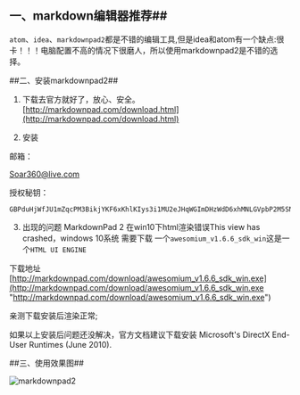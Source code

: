 <!--
author: 小莫
date: 2016-05-30
title: markdown编辑器推荐和使用
tags: markdown
category: markdown
status: publish
summary: 由于自己在用markdown写博客，当然一个称手的利器是少不了的，所以我一直在探索用一款什么样的编辑器才能使用写博客更加的得心应手。我才开始一直是在atom里面写博客的，但是它的实时预览功能一旦开启就会很卡，因此我开始了寻找新的工具。
-->

## 一、markdown编辑器推荐##
`atom`、`idea`、`markdownpad2`都是不错的编辑工具,但是idea和atom有一个缺点:很卡！！！电脑配置不高的情况下很磨人，所以使用markdownpad2是不错的选择。

##二、安装markdownpad2##

1. 下载去官方就好了，放心、安全。
[http://markdownpad.com/download.html](http://markdownpad.com/download.html)

2. 安装

 邮箱：

 Soar360@live.com

 授权秘钥：

```
GBPduHjWfJU1mZqcPM3BikjYKF6xKhlKIys3i1MU2eJHqWGImDHzWdD6xhMNLGVpbP2M5SN6bnxn2kSE8qHqNY5QaaRxmO3YSMHxlv2EYpjdwLcPwfeTG7kUdnhKE0vVy4RidP6Y2wZ0q74f47fzsZo45JE2hfQBFi2O9Jldjp1mW8HUpTtLA2a5/sQytXJUQl/QKO0jUQY4pa5CCx20sV1ClOTZtAGngSOJtIOFXK599sBr5aIEFyH0K7H4BoNMiiDMnxt1rD8Vb/ikJdhGMMQr0R4B+L3nWU97eaVPTRKfWGDE8/eAgKzpGwrQQoDh+nzX1xoVQ8NAuH+s4UcSeQ==
```

3. 出现的问题
MarkdownPad 2 在win10下html渲染错误This view has crashed，windows 10系统 需要下载 一个`awesomium_v1.6.6_sdk_win`这是一个`HTML UI ENGINE`

下载地址[http://markdownpad.com/download/awesomium_v1.6.6_sdk_win.exe](http://markdownpad.com/download/awesomium_v1.6.6_sdk_win.exe "http://markdownpad.com/download/awesomium_v1.6.6_sdk_win.exe")

亲测下载安装后渲染正常;

如果以上安装后问题还没解决，官方文档建议下载安装 Microsoft's DirectX End-User Runtimes (June 2010).

##三、使用效果图##

![markdownpad2](http://static.xiaomo.info/images/markdownpad2.png)
